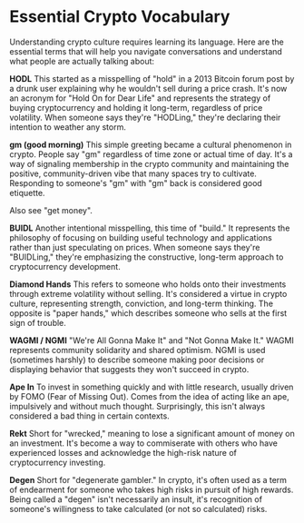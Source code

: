 # Essential Crypto Vocabulary

Understanding crypto culture requires learning its language. Here are the essential terms that will help you navigate conversations and understand what people are actually talking about:

**HODL**
This started as a misspelling of "hold" in a 2013 Bitcoin forum post by a drunk user explaining why he wouldn't sell during a price crash. It's now an acronym for "Hold On for Dear Life" and represents the strategy of buying cryptocurrency and holding it long-term, regardless of price volatility. When someone says they're "HODLing," they're declaring their intention to weather any storm.

**gm (good morning)**
This simple greeting became a cultural phenomenon in crypto. People say "gm" regardless of time zone or actual time of day. It's a way of signaling membership in the crypto community and maintaining the positive, community-driven vibe that many spaces try to cultivate. Responding to someone's "gm" with "gm" back is considered good etiquette.

Also see "get money".

**BUIDL**
Another intentional misspelling, this time of "build." It represents the philosophy of focusing on building useful technology and applications rather than just speculating on prices. When someone says they're "BUIDLing," they're emphasizing the constructive, long-term approach to cryptocurrency development.

**Diamond Hands**
This refers to someone who holds onto their investments through extreme volatility without selling. It's considered a virtue in crypto culture, representing strength, conviction, and long-term thinking. The opposite is "paper hands," which describes someone who sells at the first sign of trouble.

**WAGMI / NGMI**
"We're All Gonna Make It" and "Not Gonna Make It." WAGMI represents community solidarity and shared optimism. NGMI is used (sometimes harshly) to describe someone making poor decisions or displaying behavior that suggests they won't succeed in crypto.

**Ape In**
To invest in something quickly and with little research, usually driven by FOMO (Fear of Missing Out). Comes from the idea of acting like an ape, impulsively and without much thought. Surprisingly, this isn't always considered a bad thing in certain contexts.

**Rekt**
Short for "wrecked," meaning to lose a significant amount of money on an investment. It's become a way to commiserate with others who have experienced losses and acknowledge the high-risk nature of cryptocurrency investing.

**Degen**
Short for "degenerate gambler." In crypto, it's often used as a term of endearment for someone who takes high risks in pursuit of high rewards. Being called a "degen" isn't necessarily an insult, it's recognition of someone's willingness to take calculated (or not so calculated) risks.
